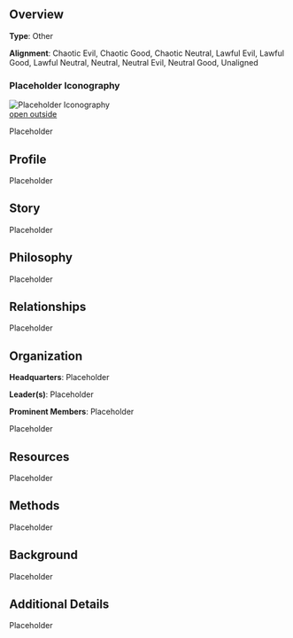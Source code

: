 ## Overview 

**Type**: Other

**Alignment**: Chaotic Evil, Chaotic Good, Chaotic Neutral, Lawful Evil, Lawful Good, Lawful Neutral, Neutral, Neutral Evil, Neutral Good, Unaligned

### Placeholder Iconography 

![Placeholder Iconography](https://publish-01.obsidian.md/access/36b98e212e9d73fe1bd4813f96b0fd71/z_Assets/Misc/ImagePlaceholder.png)  
[open outside](https://obsidianttrpgtutorials.com/z_Assets/Misc/ImagePlaceholder.png)

Placeholder

## Profile 

Placeholder

## Story 

Placeholder

## Philosophy 

Placeholder

## Relationships 

Placeholder

## Organization 

**Headquarters**: Placeholder

**Leader(s)**: Placeholder

**Prominent Members**: Placeholder

Placeholder

## Resources 

Placeholder

## Methods 

Placeholder

## Background 

Placeholder

## Additional Details 

Placeholder